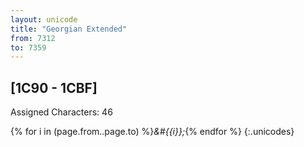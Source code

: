 ```yaml
---
layout: unicode
title: "Georgian Extended"
from: 7312
to: 7359
---
```


## 	[1C90 - 1CBF]

Assigned Characters: 46

{% for i in (page.from..page.to) %}<i>&#{{i}};</i>{% endfor %}
{:.unicodes}
